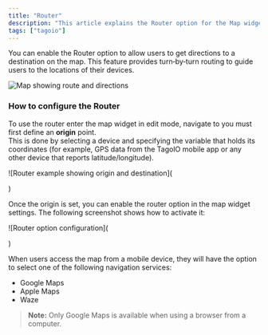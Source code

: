 ```yaml
---
title: "Router"
description: "This article explains the Router option for the Map widget, which enables turn-by-turn routing so users can get directions to device locations displayed on the map."
tags: ["tagoio"]
---
```

You can enable the Router option to allow users to get directions to a destination on the map. This feature provides turn‑by‑turn routing to guide users to the locations of their devices.

![Map showing route and directions](/docs_imagem/tagoio/router-2.png)

### How to configure the Router

To use the router enter the map widget in edit mode, navigate to 
 you must first define an **origin** point.  
This is done by selecting a device and specifying the variable that holds its coordinates (for example, GPS data from the TagoIO mobile app or any other device that reports latitude/longitude).

![Router example showing origin and destination](
<!-- URL temporarily disabled: https://cdn.elev.io/file/uploads/VkSrjeSoWpdg7LeGdh2jKUEagxh0dd_cO83j6HUV_6s/9z77pHL2QbGjjb7zC7zTBDddaFsnKAlzDLoOUHrvr88/router_example-5Vo.png -->)

Once the origin is set, you can enable the router option in the map widget settings. The following screenshot shows how to activate it:

![Router option configuration](
<!-- URL temporarily disabled: https://cdn.elev.io/file/uploads/VkSrjeSoWpdg7LeGdh2jKUEagxh0dd_cO83j6HUV_6s/1po3_tsiPad8stRYHbDMsr8vOffCuEeh48UwrhG6BaA/router_option-KkE.png -->)

When users access the map from a mobile device, they will have the option to select one of the following navigation services:

* Google Maps  
* Apple Maps  
* Waze  

> **Note:** Only Google Maps is available when using a browser from a computer.